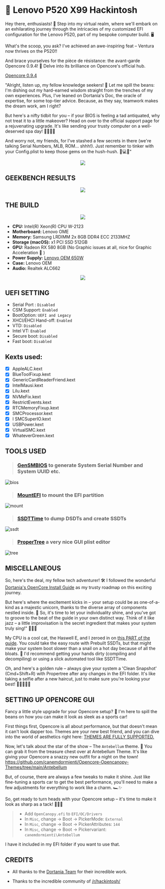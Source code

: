 #  Lenovo P520 X99 Hackintosh

Hey there, enthusiasts! 🌟 Step into my virtual realm, where we'll embark on an exhilarating journey through the intricacies of my customized EFI configuration for the Lenovo P520, part of my bespoke computer build. 🖥️

What's the scoop, you ask? I've achieved an awe-inspiring feat – Ventura now thrives on the P520!!

And brace yourselves for the pièce de résistance: the avant-garde Opencore 0.9.4! 🚀 Delve into its brilliance on Opencore's official hub.

[Opencore 0.9.4](https://github.com/acidanthera/OpenCorePkg)

"Alright, listen up, my fellow knowledge seekers! 🌟 Let me spill the beans: I'm dishing out my hard-earned wisdom straight from the trenches of my own experiences. Plus, I've leaned on Dortania's Doc, the oracle of expertise, for some top-tier advice. Because, as they say, teamwork makes the dream work, am I right?

But here's a nifty tidbit for you – if your BIOS is feeling a tad antiquated, why not treat it to a little makeover? Head on over to the official support page for a rejuvenating upgrade. It's like sending your trusty computer on a well-deserved spa day! 💆‍♂️💆‍♀️

And worry not, my friends, for I've stashed a few secrets in there (we're talking Serial Numbers, MLB, ROM... shhh!). Just remember to tinker with your Config.plist to keep those gems on the hush-hush. 🤫💻✨"

<p align="center"> <img src="img/2.png"> </p>


## GEEKBENCH RESULTS

<p align="center"> <img src="img/geekbench.png"> </p>


## THE BUILD

<p align="center"> <img src="img/os.png"> </p>

* **CPU:** Intel(R) Xeon(R) CPU W-2123
* **Motherboard:** Lenovo OME
* **Memory:** Samsung LRDIMM 2x 8GB DDR4 ECC 2133MHZ
* **Storage (macOS):** x1 PCI SSD 512GB
* **GPU:** Radeon RX 580 8GB (No Graphic issues at all, nice for Graphic Acceleration 🚀 )
* **Power Supply:** [Lenovo OEM 650W](https://www.lenovo.com/medias/ThinkStation-P510-Datasheet-November-2016.pdf?context=bWFzdGVyfHJvb3R8OTYwOTUyfGFwcGxpY2F0aW9uL3BkZnxoODEvaDllLzk0NTk1NDYyNTk0ODYucGRmfDFjYTU0NzI1NjJkM2VlMTg2NmMwMTBjZjNjYjdlNWQxZTg0OTQ0YjI2MWZiYzgwNGY2NWVmNGQ3ZTdiNmFjZTI)
* **Case:** Lenovo OEM
* **Audio:** Realtek ALC662

<p align="center"> <img src="img/3.png"> </p>

## UEFI SETTING

* Serial Port : `Disabled`
* CSM Support: `Enabled`
* BootOption: `UEFI and Legacy`
* XHCI/EHCI Hand-off: `Enabled`
* VTD: `Disabled`
* Intel VT: `Enabled`
* Secure boot: `Disabled`
* Fast boot: `Disabled`

## Kexts used:

- [x] AppleALC.kext
- [x] BlueToolFixup.kext
- [x] GenericCardReaderFriend.kext
- [x] IntelMausi.kext
- [x] Lilu.kext
- [x] NVMeFix.kext
- [x] RestrictEvents.kext
- [x] RTCMemoryFixup.kext
- [x] SMCProcessor.kext
- [x] I SMCSuperIO.kext
- [x] USBPower.kext
- [x] VirtualSMC.kext
- [x] WhateverGreen.kext

## TOOLS USED

> ### [GenSMBIOS](https://github.com/corpnewt/GenSMBIOS) to generate System Serial Number and System UUID etc.

![bios](img/gensmbios.png)

> ### [MountEFI](https://github.com/corpnewt/MountEFI) to mount the EFI partition

![mount](img/mountefi.png)

> ### [SSDTTime](https://github.com/corpnewt/SSDTTime) to dump DSDTs and create SSDTs

![ssdt](img/ssttime.png)

> ### [ProperTree](https://github.com/corpnewt/ProperTree) a very nice GUI plist editor

![tree](img/propertree.png)

## MISCELLANEOUS

So, here's the deal, my fellow tech adventurer! 🛠️ I followed the wonderful [Dortania's OpenCore Install Guide](https://dortania.github.io/OpenCore-Install-Guide/) as my trusty roadmap on this exciting journey.

But here's where the excitement kicks in – your setup could be as one-of-a-kind as a majestic unicorn, thanks to the diverse array of components nestled inside. 🦄 So, it's time to let your individuality shine, and you've got to groove to the beat of the guide in your own distinct way. Think of it like jazz – a little improvisation is the secret ingredient that makes your system truly sing!" 🎷🎶🎵

My CPU is a cool cat, the Haswell E, and I zeroed in on [this PART of the guide](https://dortania.github.io/Getting-Started-With-ACPI/ssdt-methods/ssdt-prebuilt.html#haswell-and-broadwell-e). You could take the easy route with Prebuilt SSDTs, but that might make your system boot slower than a snail on a hot day because of all the bloats. 🐌 I'd recommend getting your hands dirty (compiling and decompiling) or using a slick automated tool like SSDTTime.

Oh, and here's a golden rule – always give your system a 'Clean Snapshot' (Cmd+Shift+R) with Propertree after any changes in the EFI folder. It's like taking a selfie after a new haircut, just to make sure you're looking your best! 📸💇‍♂️💇‍♀️



## SETTING UP OPENCORE GUI

Fancy a little style upgrade for your Opencore setup? 🌟 I'm here to spill the beans on how you can make it look as sleek as a sports car!

First things first, Opencore is all about performance, but that doesn't mean it can't look dapper too. Themes are your new best friend, and you can dive into the world of aesthetics right here: [THEMES ARE FULLY SUPPORTED.](https://dortania.github.io/OpenCore-Post-Install/cosmetic/gui.html#setting-up-opencore-s-gui) 

Now, let's talk about the star of the show – The `Antebellum` theme. 🎩 You can grab it from the treasure chest over at Antebellum Theme. It's like giving your Opencore a snazzy new outfit for a night on the town! https://github.com/canemdormienti/Opencore-Opencanopy-Themes/tree/main/Antebellum

But, of course, there are always a few tweaks to make it shine. Just like fine-tuning a sports car to get the best performance, you'll need to make a few adjustments for everything to work like a charm. 🏎️✨

So, get ready to turn heads with your Opencore setup – it's time to make it look as sharp as a tack! 💼🌆💃

> - Add `OpenCanopy.efi` to `EFI/OC/Drivers`
> - In `Misc`, change -> Boot -> PickerMode: `External` 
> - In `Misc`, change -> Boot -> PickerAttributes: `144`
> - In `Misc`, change -> Boot -> Pickervariant: `canemdormienti\Antebellum`

I have it included in my EFI folder if you want to use that.

## CREDITS

- All thanks to the [Dortania Team](https://dortania.github.io/OpenCore-Install-Guide/misc/credit.html) for their incredible work.

- Thanks to the incredible community of [/r/hackintosh/](https://www.reddit.com/r/hackintosh/)


